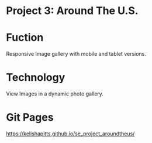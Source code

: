 # Project 3: Around The U.S.

# Fuction
Responsive Image gallery with mobile and tablet versions.

# Technology 
View Images in a dynamic photo gallery. 

# Git Pages
https://kelishapitts.github.io/se_project_aroundtheus/
